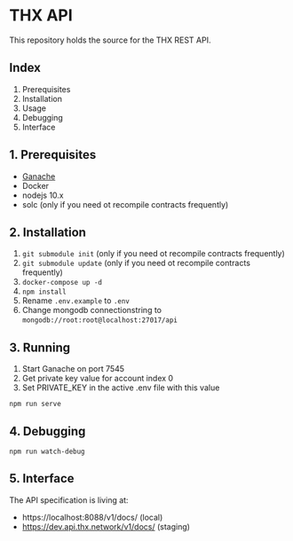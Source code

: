 # THX API

This repository holds the source for the THX REST API.

## Index

1. Prerequisites
2. Installation
3. Usage
4. Debugging
5. Interface

## 1. Prerequisites

-   [Ganache](https://www.trufflesuite.com/ganache)
-   Docker
-   nodejs 10.x
-   solc (only if you need ot recompile contracts frequently)

## 2. Installation

1. `git submodule init` (only if you need ot recompile contracts frequently)
2. `git submodule update` (only if you need ot recompile contracts frequently)
3. `docker-compose up -d`
4. `npm install`
5. Rename `.env.example` to `.env`
6. Change mongodb connectionstring to `mongodb://root:root@localhost:27017/api`

## 3. Running

1. Start Ganache on port 7545
2. Get private key value for account index 0
3. Set PRIVATE_KEY in the active .env file with this value

```
npm run serve
```

## 4. Debugging

```
npm run watch-debug
```

## 5. Interface

The API specification is living at:

-   https://localhost:8088/v1/docs/ (local)
-   https://dev.api.thx.network/v1/docs/ (staging)
<!-- -   https://api.thx.network/v1/docs/ (production) -->
